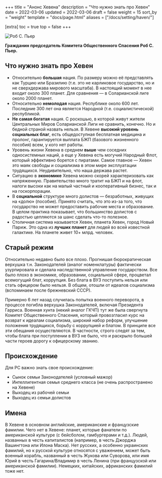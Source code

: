 +++
title = "Анонс Хевена"
description = "Что нужно знать про Хевен"
date = 2022-03-06
updated = 2022-03-06
draft = false
weight = 15
sort_by = "weight"
template = "docs/page.html"
aliases = ["/docs/setting/haven/"]

[extra]
toc = true
top = false
+++

![Роб С. Пьер](../rob-s-pierre.png)

__Гражданин председатель Комитета Общественного Спасения Роб С. Пьер.__

## Что нужно знать про Хевен

 - Относительно __большая__ нация. По размеру можно её представлять как Турцию или Бразилию (т.е. это не карликовое государство, но и не сверхдержава мирового масштаба). В настоящий момент в нее входит около 300 планет. Для сравнения — в Соларианской лиге около 2000 планет.
 - Относительно __немолодая__ нация.  Республике около 600 лет. Последние 300 лет она является Народной (т.е. социалистической) республикой.
 - __Не самая богатая__ нация. С роскошью, в которой живут жители Центральных Миров Соларианской Лиги не сравнить, конечно. Но и бедной страной назвать нельзя. В Хевене __высокий уровень социальных благ__, есть общедоступная бесплатная медицина и пролонг, гарантируется выплата БЖП (базового жизненного пособия) всем, у кого нет работы.
 - Уровень жизни Хевена в среднем __выше__ чем соседних односистемных наций, а еще у Хевена есть могучий Народный Флот, который эффективно борется с пиратами. Самое главное — Хевен это маяк свободы и социализма в этом мире эксплуатации трудящихся. Неудивительно, что наша держава растет.
 - Ситуацию в __экономике__ Хевена можно скорей характеризовать как напряженную. Правительство много тратит на БЖП и на флот, налоги высоки как на малый частный и кооперативный бизнес, так и на госкорпорации. 
 - В __социальной__ структуре много долистов — безработных, живущих на «долю» (пособие). Принято считать, что это из-за того, что государство не может предоставить рабочие места и образование. В целом практика показывает, что большинство долистов с радостью цепляются за шанс сделать что-то полезное.
 - Столичная система называется Хевен, планета Хевен, город Новый Париж. Это одна из __лучших планет__ для людей во всей известной галактике. На планете живет 10+ млрд. человек.

 ## Старый режим

 Относительно недавно было все плохо. Прогнишая бюрократическая верхушка т.н. Законодателей (аналог номенклатуры) фактически узурпировала и сделала наследственной управление государством. Все было плохо в экономике, образовании, социальной сфере, процветал всемогущий блат, коррупция. Без блата в ВУЗ поступить нельзя или стать офицером было нельзя. В общем, отошли от идеалов социализма (вспоминаем после брежневский СССР). 

 Примерно 6 лет назад случилась попытка военного переворота, в процессе погибла верхушка Законодателей, включая Президента Гарриса. Военная хунта (некий аналог ГКЧП) тут же была свергнута Комитет Общественного Спасения, который провозгласил курс на возврат к идеалам социализма, широкий набор реформ, улучшение положения трудящихся, борьбу с коррупцией и блатом. В принципе все эти обещания осуществляются. В частности, строго следят за тем, чтобы блата при поступлении в ВУЗ не было, что и раскрыло большей части героев дорогу к офицерскому званию.


## Происхождение

 Для PC важно знать свое происхождение:

  - Сынок семьи Законодателей (условный мажор)
  - Интеллигентная семья среднего класса (не очень распространено на Хевене)
  - Выходец из рабочей семьи
  - Выходец из семьи долистов

## Имена

В Хевене в основном английские, американские и французские фамилии.
Чего нет в Хевене: планет, которые фанатели по американской культуре (с бейсболом, гамбургерами и т.д.). Людей, названных в честь капиталистов (например, в честь Джорджа Вашингтона или Илона Маска).
Нет русских, а особенно украинских фамилий, но к русской культуре относятся с уважением, может быть военный корабль, названный в честь Жукова или Суворова, или имя Юрий в честь Гагарина/Владимир в честь Ленина (при французской или американской фамилии). Немецких, китайских, африканских фамилий тоже нет.